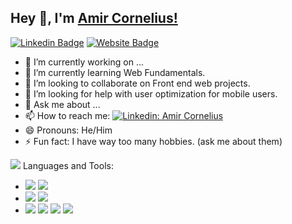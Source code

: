 ## Hey 👋, I'm [Amir Cornelius!](https://github.com/iampavangandhi/)

[![Linkedin Badge](https://img.shields.io/badge/-LinkedIn-0e76a8?style=flat-square&logo=Linkedin&logoColor=white)](https://www.linkedin.com/in/a-corn0224/)
[![Website Badge](https://img.shields.io/badge/Website-3b5998?style=flat-square&logo=google-chrome&logoColor=white)]()


- 🔭 I’m currently working on ...
- 🌱 I’m currently learning Web Fundamentals.
- 👯 I’m looking to collaborate on Front end web projects.
- 🤔 I’m looking for help with user optimization for mobile users.
- 💬 Ask me about ...
- 📫 How to reach me: [![Linkedin: Amir Cornelius](https://icons.iconarchive.com/icons/martz90/circle/24/linkedin-icon.png)](https://www.linkedin.com/in/a-corn0224/)
- 😄 Pronouns: He/Him
- ⚡ Fun fact: I have way too many hobbies. (ask me about them)


<img src="https://github-readme-stats.vercel.app/api?username=Acorn&&show_icons=true&title_color3ffffff&icon_color=bb2acf&text_colordaf7dc&bg_color=151515">
Languages and Tools:
<ul>
  <li>
<img src="https://img.shields.io/badge/Google%20Chrome-4285F4?style=for-the-badge&logo=GoogleChrome&logoColor=white">
<img src="https://img.shields.io/badge/Opera-FF1B2D?style=for-the-badge&logo=Opera&logoColor=white">
  </li>
  <li>
<img src="https://img.shields.io/badge/Repl.it-%230D101E.svg?style=for-the-badge&logo=replit&logoColor=white">
<img src="https://img.shields.io/badge/Visual%20Studio%20Code-0078d7.svg?style=for-the-badge&logo=visual-studio-code&logoColor=white">
  </li>
  <li>
<img src="https://img.shields.io/badge/css3-%231572B6.svg?style=for-the-badge&logo=css3&logoColor=white">
<img src="https://img.shields.io/badge/html5-%23E34F26.svg?style=for-the-badge&logo=html5&logoColor=white">
<img src="https://img.shields.io/badge/javascript-%23323330.svg?style=for-the-badge&logo=javascript&logoColor=%23F7DF1E">
<img src="https://img.shields.io/badge/python-3670A0?style=for-the-badge&logo=python&logoColor=ffdd54">
